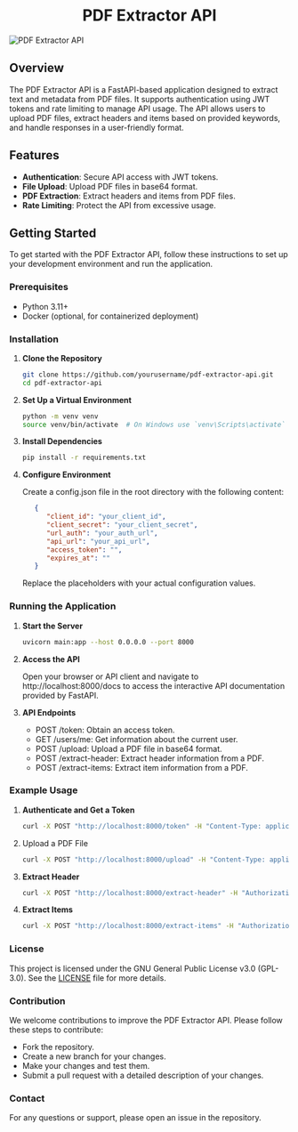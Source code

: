 <h1 align="center"> PDF Extractor API </h1>

![PDF Extractor API](https://socialify.git.ci/king04aman/PDF-Extractor-API/image?description=1&font=Jost&language=1&logo=https%3A%2F%2Fimages.weserv.nl%2F%3Furl%3Dhttps%3A%2F%2Favatars.githubusercontent.com%2Fu%2F62813940%3Fv%3D4%26h%3D250%26w%3D250%26fit%3Dcover%26mask%3Dcircle%26maxage%3D7d&name=1&owner=1&pattern=Floating%20Cogs&theme=Dark)

## Overview

The PDF Extractor API is a FastAPI-based application designed to extract text and metadata from PDF files. It supports authentication using JWT tokens and rate limiting to manage API usage. The API allows users to upload PDF files, extract headers and items based on provided keywords, and handle responses in a user-friendly format.

## Features

- **Authentication**: Secure API access with JWT tokens.
- **File Upload**: Upload PDF files in base64 format.
- **PDF Extraction**: Extract headers and items from PDF files.
- **Rate Limiting**: Protect the API from excessive usage.

## Getting Started

To get started with the PDF Extractor API, follow these instructions to set up your development environment and run the application.

### Prerequisites

- Python 3.11+
- Docker (optional, for containerized deployment)

### Installation

1. **Clone the Repository**

   ```bash
   git clone https://github.com/yourusername/pdf-extractor-api.git
   cd pdf-extractor-api
   ```
2. **Set Up a Virtual Environment**

   ```bash
   python -m venv venv
   source venv/bin/activate  # On Windows use `venv\Scripts\activate`
   ```

3. **Install Dependencies**

   ```bash
   pip install -r requirements.txt
   ```

4. **Configure Environment**

   Create a config.json file in the root directory with the following content:

      ```json
         {
            "client_id": "your_client_id",
            "client_secret": "your_client_secret",
            "url_auth": "your_auth_url",
            "api_url": "your_api_url",
            "access_token": "",
            "expires_at": ""
         }
      ```
      Replace the placeholders with your actual configuration values.

### Running the Application

   1. **Start the Server**

      ```bash
      uvicorn main:app --host 0.0.0.0 --port 8000
      ```

   2. **Access the API**

      Open your browser or API client and navigate to http://localhost:8000/docs to access the interactive API documentation provided by FastAPI.

   3. **API Endpoints**

      - POST /token: Obtain an access token.
      - GET /users/me: Get information about the current user.
      - POST /upload: Upload a PDF file in base64 format.
      - POST /extract-header: Extract header information from a PDF.
      - POST /extract-items: Extract item information from a PDF.

### Example Usage

   1. **Authenticate and Get a Token**

      ```bash
      curl -X POST "http://localhost:8000/token" -H "Content-Type: application/x-www-form-urlencoded" -d "username=TSPABAP&password=Welcome@321"
      ```
   2. Upload a PDF File

      ```bash
      curl -X POST "http://localhost:8000/upload" -H "Content-Type: application/json" -d '{"base64_string": "your_base64_encoded_pdf"}'
      ```

   3. **Extract Header**

      ```bash
      curl -X POST "http://localhost:8000/extract-header" -H "Authorization: Bearer your_access_token" -H "Content-Type: application/json" -d '{"file_id": "your_file_id", "keywords": ["keyword1", "keyword2"], "prompt": "Extract the header from the PDF."}'
      ```

   4. **Extract Items**

      ```bash
      curl -X POST "http://localhost:8000/extract-items" -H "Authorization: Bearer your_access_token" -H "Content-Type: application/json" -d '{"file_id": "your_file_id", "keywords": ["keyword1", "keyword2"], "prompt": "Extract the items from the PDF."}'
      ```

### License

This project is licensed under the GNU General Public License v3.0 (GPL-3.0). See the [LICENSE](LICENSE) file for more details.

### Contribution

   We welcome contributions to improve the PDF Extractor API. Please follow these steps to contribute:

   - Fork the repository.
   - Create a new branch for your changes.
   - Make your changes and test them.
   - Submit a pull request with a detailed description of your changes.

### Contact
For any questions or support, please open an issue in the repository.
